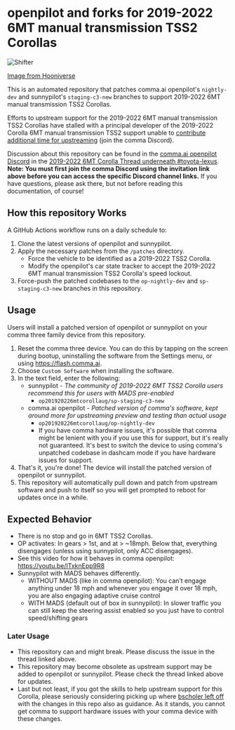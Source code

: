 # openpilot and forks for 2019-2022 6MT manual transmission TSS2 Corollas

![Shifter](https://github.com/user-attachments/assets/a7f471e8-0e70-4f9c-aac2-6d69815745ab)

[Image from Hooniverse](https://www.hooniverse.com/2020-toyota-corolla-is-all-about-savethemanuals-but-will-you-buy-it/)

This is an automated repository that patches comma.ai openpilot's `nightly-dev` and sunnypilot's `staging-c3-new` branches to support 2019-2022 6MT manual transmission TSS2 Corollas.

Efforts to upstream support for the 2019-2022 6MT manual transmission TSS2 Corollas have stalled with a principal developer of the 2019-2022 Corolla 6MT manual transmission TSS2 support unable to [contribute additional time for upstreaming](https://discord.com/channels/469524606043160576/1391211035796439163/1391232320790331472) (join the comma Discord).

Discussion about this repository can be found in the [comma.ai openpilot Discord](https://discord.comma.ai) in the [2019-2022 6MT Corolla Thread underneath #toyota-lexus](https://discord.com/channels/469524606043160576/1391211035796439163). **Note: You must first join the comma Discord using the invitation link above before you can access the specific Discord channel links.** If you have questions, please ask there, but not before reading this documentation, of course!

## How this repository Works

A GitHub Actions workflow runs on a daily schedule to:

1.  Clone the latest versions of openpilot and sunnypilot.
2.  Apply the necessary patches from the `/patches` directory.
    * Force the vehicle to be identified as a 2019-2022 TSS2 Corolla.
    * Modify the openpilot's car state tracker to accept the 2019-2022 6MT manual transmission TSS2 Corolla's speed lockout.
3.  Force-push the patched codebases to the `op-nightly-dev` and `sp-staging-c3-new` branches in this repository.

## Usage

Users will install a patched version of openpilot or sunnypilot on your comma three family device from this repository.

1. Reset the comma three device. You can do this by tapping on the screen during bootup, uninstalling the software from the Settings menu, or using https://flash.comma.ai.
2. Choose `Custom Software` when installing the software.
3. In the text field, enter the following:
   * sunnypilot - _The community of 2019-2022 6MT TSS2 Corolla users recommend this for users with MADS pre-enabled_
     * `op201920226mtcorollaug/sp-staging-c3-new`
   * comma.ai openpilot - _Patched version of comma's software, kept around more for upstreaming preview and testing than actual usage_
     * `op201920226mtcorollaug/op-nightly-dev`
     * If you have comma hardware issues, it's possible that comma might be lenient with you if you use this for support, but it's really not guaranteed. It's best to switch the device to using comma's unpatched codebase in dashcam mode if you have hardware issues for support.
5. That's it, you're done! The device will install the patched version of openpilot or sunnypilot.
6. This repository will automatically pull down and patch from upstream software and push to itself so you will get prompted to reboot for updates once in a while.

## Expected Behavior

* There is no stop and go in 6MT TSS2 Corollas.
* OP activates: In gears > 1st, and at > ~18mph. Below that, everything disengages (unless using sunnypilot, only ACC disengages).
* See this video for how it behaves in comma openpilot: https://youtu.be/ITxknEpp9R8
* Sunnypilot with MADS behaves differently.
  * WITHOUT MADS (like in comma openpilot): You can’t engage anything under 18 mph and whenever you engage it over 18 mph, you are also engaging adaptive cruise control
  * WITH MADS (default out of box in sunnypilot): In slower traffic you can still keep the steering assist enabled so you just have to control speed/shifting gears

### Later Usage

* This repository can and might break. Please discuss the issue in the thread linked above.
* This repository may become obsolete as upstream support may be added to openpilot or sunnypilot. Please check the thread linked above for updates.
* Last but not least, if you got the skills to help upstream support for this Corolla, please seriously considering picking up where [bscholer left off](https://github.com/commaai/openpilot/pull/26872) with the changes in this repo also as guidance. As it stands, you cannot get comma to support hardware issues with your comma device with these changes.

